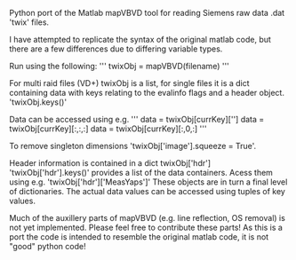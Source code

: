 Python port of the Matlab mapVBVD tool for reading Siemens raw data .dat 'twix' files.

I have attempted to replicate the syntax of the original matlab code, but there are a few differences due to differing variable types.

Run using the following:
'''
twixObj = mapVBVD(filename)
'''

For multi raid files (VD+) twixObj is a list, for single files it is a dict containing data with keys relating to the evalinfo flags and a header object. 'twixObj.keys()'

Data can be accessed using e.g.
'''
data = twixObj[currKey]['']
data = twixObj[currKey][:,:,:]
data = twixObj[currKey][:,0,:]
'''

To remove singleton dimensions 'twixObj['image'].squeeze = True'.

Header information is contained in a dict twixObj['hdr']
'twixObj['hdr'].keys()' provides a list of the data containers.
Acess them using e.g. 'twixObj['hdr']['MeasYaps']'
These objects are in turn a final level of dictionaries. The actual data values can be accessed using tuples of key values.

Much of the auxillery parts of mapVBVD (e.g. line reflection, OS removal) is not yet implemented. Please feel free to contribute these parts! As this is a port the code is intended to resemble the original matlab code, it is not "good" python code!



